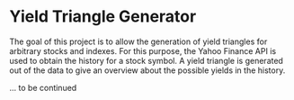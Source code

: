 # Yield Triangle Generator

The goal of this project is to allow the generation of yield triangles for arbitrary stocks and indexes. For this purpose, the Yahoo Finance API is used to obtain the history for a stock symbol.
A yield triangle is generated out of the data to give an overview about the possible yields in the history.

... to be continued
